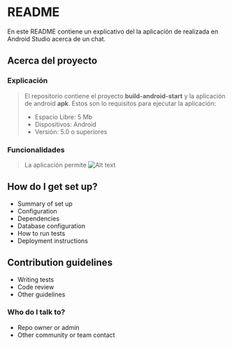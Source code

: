 # README #

En este README contiene un explicativo del la aplicación de realizada en Android Studio acerca de un chat.

## Acerca del proyecto ##
### Explicación ###
>El repositorio contiene el proyecto **build-android-start** y la aplicación de android **apk**.
>Estos son lo requisitos para ejecutar la aplicación:
>* Espacio Libre: 5 Mb
>* Dispositivos: Android
>* Versión: 5.0 o superiores

### Funcionalidades ###
>La aplicación permite 
> ![Alt text](https://elvismpq.github.io/test/WhatsApp%20Image%202020-07-28%20at%2012.35.05%20PM.jpeg)
>
>
>
>

## How do I get set up? ##

* Summary of set up
* Configuration
* Dependencies
* Database configuration
* How to run tests
* Deployment instructions

## Contribution guidelines ##

* Writing tests
* Code review
* Other guidelines

### Who do I talk to? ###

* Repo owner or admin
* Other community or team contact
